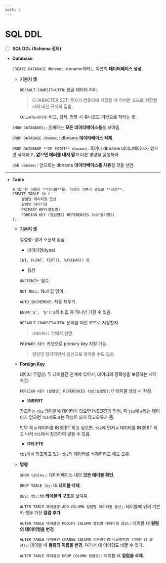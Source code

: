 ```yaml
---
sort: 2
---
```


# SQL DDL

- [ ] **SQL DDL (Schema 정의)**

- **Database**

    `CREATE DATABASE dbname;`: dbname이라는 이름의 **데이터베이스 생성**.

    - **기본키 셋**

        `DEFAULT CHARSET=UTF8`:  한글 데이터 처리.
        
        > CHARACTER SET: 문자가 컴퓨터에 저장될 때 어떠한 코드로 저장될지에 대한 규칙의 집합.
        
        `COLLATE=UTF8`: 비교, 검색, 정렬 시 유니코드 기반으로 하라는 뜻.

    `SHOW DATABASES;`: 존재하는 **모든 데이터베이스들**을 보여줌.

    `DROP DATABASE dbname;`: dbname **데이터베이스 삭제**.

    `DROP DATABASE **IF EXIST** dbname;`: 혹여나 dbname 데이터베이스가 있으면 삭제하고, **없으면 에러를 내지 말고** 다른 명령을 실행해라.

    `USE dbname;`: 앞으로는 dbname **데이터베이스를 사용**할 것을 선언.

---

- **Table**

    ```mysql
    # tb라는 이름의 **테이블**을, 아래의 기본키 셋으로 **생성**.
    CREATE TABLE tb (
    	컬럼명 데이터형 옵션
    	컬럼명 데이터형
    	PRIMARY KEY(컬럼명)
    	FOREIGN KEY (컬럼명2) REFERENCES tb2(컬러명2)
    );
    ```

    - **기본키 셋**

        컬럼명: 영어 소문자 중심.

        - 데이터형(type)

        `INT, FLOAT, TEXT(), VARCHAR() 등`

        - 옵션

        `UNSIGNED:` 양수.

        `NOT NULL:` Null 값 없이.

        `AUTO_INCREMENT:` 자동 채우기.

        `ENUM('a', 'b')`: a와 b 값 중 하나만 가질 수 있음.

        `DEFAULT CHARSET=UTF8`: 문자를 어떤 코드로 저장할지.

        > `CREATE()` 밖에서 선언.

        `PRIMARY KEY`: 키셋으로 primary key 지정 가능.

        > 컬럼명 정의하면서 옵션으로 넣어줄 수도 있음.

    - **Foreign Key**

        데이터 무결성: 두 테이블간 관계에 있어서, 데이터의 정확성을 보장하는 제약 조건.

        `FOREIGN KEY (컬럼명) REFERENCES tb2(컬럼명)`: t1 테이블 생성 시 작성.

        - **INSERT**

        참조하는 `tb2` 테이블에 데이터가 없으면 INSERT가 안됨. 즉 `tb2`에 a라는 데이터가 없으면 `tb1`에도 a는 작성이 되지 않고오류가 뜸.

        만약 꼭 a 데이터를 INSERT 하고 싶으면, `tb2`에 먼저 a 데이터를 INSERT 하고 나서 `tb1`에서 참조하여 넣을 수 있음.

        - **DELETE**

        `tb1`에서 참조하고 있는 `tb2`의 데이터를 삭제하려고 해도 오류.

    - **명령**

        `SHOW tables;`: 데이터베이스 내의 **모든 테이블 확인.**

        `DROP TABLE tb;`: tb **테이블 삭제**.

        `DESC tb;`: tb **테이블의 구조**를 보여줌.

        `ALTER TABLE 테이블명 ADD COLUMN 컬럼명 데이터형 옵션;`: 테이블에 위의 기본키 셋을 가진 **컬럼 추가**.

        `ALTER TABLE 테이블명 MODIFY COLUMN 컬럼명 데이터형 옵션;`: 테이블 내 **컬럼의 데이터형을 변경**.

        `ALTER TABLE 테이블명 CHANGE COLUMN 기존컬럼명 바꿀컬럼명 (데이터형 옵션);`: 테이블 내 **컬럼의 이름을 변경**. 여기서 데	이터형도 바꿀 수 있다.

        `ALTER TABLE 테이블명 DROP COLUMN 컬럼명;`: 테이블 내 **컬럼을 삭제**.
